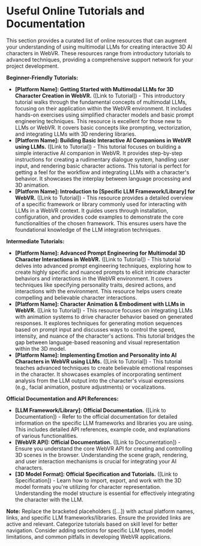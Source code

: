 # Useful Online Tutorials and Documentation

This section provides a curated list of online resources that can augment your understanding of using multimodal LLMs for creating interactive 3D AI characters in WebVR.  These resources range from introductory tutorials to advanced techniques, providing a comprehensive support network for your project development.

**Beginner-Friendly Tutorials:**

* **[Platform Name]: Getting Started with Multimodal LLMs for 3D Character Creation in WebVR.**  ([Link to Tutorial]) - This introductory tutorial walks through the fundamental concepts of multimodal LLMs, focusing on their application within the WebVR environment.  It includes hands-on exercises using simplified character models and basic prompt engineering techniques.  This resource is excellent for those new to LLMs or WebVR.  It covers basic concepts like prompting, vectorization, and integrating LLMs with 3D rendering libraries.
* **[Platform Name]:  Building Basic Interactive AI Companions in WebVR using LLMs.** ([Link to Tutorial]) - This tutorial focuses on building a simple interactive AI companion in WebVR.  It provides step-by-step instructions for creating a rudimentary dialogue system, handling user input, and rendering basic character actions.  This tutorial is perfect for getting a feel for the workflow and integrating LLMs with a character's behavior.  It showcases the interplay between language processing and 3D animation.
* **[Platform Name]: Introduction to [Specific LLM Framework/Library] for WebVR.** ([Link to Tutorial]) - This resource provides a detailed overview of a specific framework or library commonly used for interacting with LLMs in a WebVR context.  It guides users through installation, configuration, and provides code examples to demonstrate the core functionalities of the chosen framework. This ensures users have the foundational knowledge of the LLM integration techniques.


**Intermediate Tutorials:**

* **[Platform Name]: Advanced Prompt Engineering for Multimodal 3D Character Interactions in WebVR.** ([Link to Tutorial]) - This tutorial delves into advanced prompt engineering techniques, exploring how to create highly specific and nuanced prompts to elicit intricate character behaviors and interactions in the WebVR environment.  It covers techniques like specifying personality traits, desired actions, and interactions with the environment.  This resource helps users create compelling and believable character interactions.
* **[Platform Name]:  Character Animation & Embodiment with LLMs in WebVR.** ([Link to Tutorial]) - This resource focuses on integrating LLMs with animation systems to drive character behavior based on generated responses.  It explores techniques for generating motion sequences based on prompt input and discusses ways to control the speed, intensity, and nuance of the character's actions. This tutorial bridges the gap between language-based reasoning and visual representation within the 3D model.
* **[Platform Name]: Implementing Emotion and Personality into AI Characters in WebVR using LLMs.** ([Link to Tutorial]) - This tutorial teaches advanced techniques to create believable emotional responses in the character. It showcases examples of incorporating sentiment analysis from the LLM output into the character's visual expressions (e.g., facial animation, posture adjustments) or vocalizations.


**Official Documentation and API References:**

* **[LLM Framework/Library]: Official Documentation.** ([Link to Documentation]) - Refer to the official documentation for detailed information on the specific LLM frameworks and libraries you are using.  This includes detailed API references, example code, and explanations of various functionalities.
* **[WebVR API]: Official Documentation.** ([Link to Documentation]) -  Ensure you understand the core WebVR API for creating and controlling 3D scenes in the browser.  Understanding the scene graph, rendering, and user interaction mechanisms is crucial for integrating your AI characters.
* **[3D Model Format]: Official Specification and Tutorials.** ([Link to Specification]) - Learn how to import, export, and work with the 3D model formats you're utilizing for character representation. Understanding the model structure is essential for effectively integrating the character with the LLM.


**Note:**  Replace the bracketed placeholders ([...]) with actual platform names, links, and specific LLM frameworks/libraries.  Ensure the provided links are active and relevant.  Categorize tutorials based on skill level for better navigation. Consider adding sections for specific LLM types, model limitations, and common pitfalls in developing WebVR applications.


<a id='chapter-10-subchapter-2'></a>